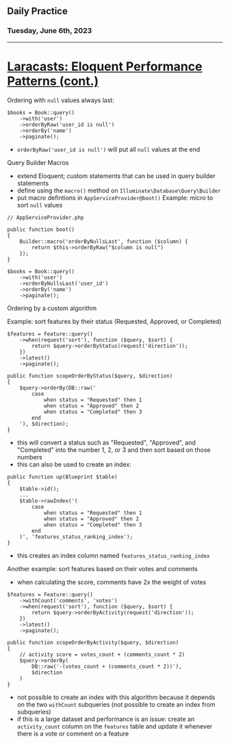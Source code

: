## Daily Practice
### Tuesday, June 6th, 2023
---


# [Laracasts: Eloquent Performance Patterns (cont.)](https://laracasts.com/series/eloquent-performance-patterns)


Ordering with `null` values always last:
```
$books = Book::query()
    ->with('user')
    ->orderByRaw('user_id is null')
    ->orderBy('name')
    ->paginate();
```
- `orderByRaw('user_id is null')` will put all `null` values at the end


Query Builder Macros
- extend Eloquent; custom statements that can be used in query builder statements
- define using the `macro()` method on `Illuminate\Database\Query\Builder`
- put macro defintions in `AppServiceProvider@boot()`
Example: micro to sort `null` values
```
// AppServiceProvider.php

public function boot()
{
    Builder::macro('orderByNullsLast', function ($column) {
        return $this->orderByRaw("$column is null")
    });
}
```
```
$books = Book::query()
    ->with('user')
    ->orderByNullsLast('user_id')
    ->orderBy('name')
    ->paginate();
```


Ordering by a custom algorithm

Example: sort features by their status (Requested, Approved, or Completed)
```
$features = Feature::query()
    ->when(request('sort'), function ($query, $sort) {
        return $query->orderByStatus(request('direction'));
    })
    ->latest()
    ->paginate();
```
```
public function scopeOrderByStatus($query, $direction)
{
    $query->orderBy(DB::raw('
        case
            when status = "Requested" then 1
            when status = "Approved" then 2
            when status = "Completed" then 3
        end
    '), $direction);
}
```
- this will convert a status such as "Requested", "Approved", and "Completed" into the number 1, 2, or 3 and then sort based on those numbers
- this can also be used to create an index:
```
public function up(Blueprint $table)
{
    $table->id();
    ...
    $table->rawIndex('(
        case
            when status = "Requested" then 1
            when status = "Approved" then 2
            when status = "Completed" then 3
        end
    )', 'features_status_ranking_index');
}
```
- this creates an index column named `features_status_ranking_index`

Another example: sort features based on their votes and comments
- when calculating the score, comments have 2x the weight of votes
```
$features = Feature::query()
    ->withCount('comments', 'votes')
    ->when(request('sort'), function ($query, $sort) {
        return $query->orderByActivity(request('direction'));
    })
    ->latest()
    ->paginate();
```
```
public function scopeOrderByActivity($query, $direction)
{
    // activity score = votes_count + (comments_count * 2)
    $query->orderBy(
        DB::raw('-(votes_count + (comments_count * 2))'),
        $direction
    )
}
```
- not possible to create an index with this algorithm because it depends on the two `withCount` subqueries (not possible to create an index from subqueries)
- if this is a large dataset and performance is an issue: create an `activity_count` column on the `features` table and update it whenever there is a vote or comment on a feature